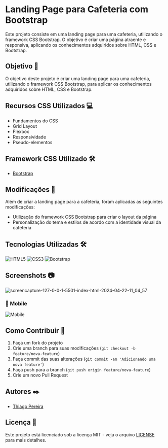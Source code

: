 # Landing Page para Cafeteria com Bootstrap

Este projeto consiste em uma landing page para uma cafeteria, utilizando o framework CSS Bootstrap. O objetivo é criar uma página atraente e responsiva, aplicando os conhecimentos adquiridos sobre HTML, CSS e Bootstrap.

## Objetivo 🚀

O objetivo deste projeto é criar uma landing page para uma cafeteria, utilizando o framework CSS Bootstrap, para aplicar os conhecimentos adquiridos sobre HTML, CSS e Bootstrap.

## Recursos CSS Utilizados 💻

- Fundamentos do CSS
- Grid Layout
- Flexbox
- Responsividade
- Pseudo-elementos

## Framework CSS Utilizado 🛠️

- [Bootstrap](https://getbootstrap.com/)

## Modificações 🎨

Além de criar a landing page para a cafeteria, foram aplicadas as seguintes modificações:

- Utilização do framework CSS Bootstrap para criar o layout da página
- Personalização do tema e estilos de acordo com a identidade visual da cafeteria

## Tecnologias Utilizadas 🛠️

![HTML5](https://img.shields.io/badge/-HTML5-E34F26?style=flat-square&logo=html5&logoColor=white)
![CSS3](https://img.shields.io/badge/-CSS3-1572B6?style=flat-square&logo=css3)
![Bootstrap](https://img.shields.io/badge/-Bootstrap-563D7C?style=flat-square&logo=bootstrap)



## Screenshots 📷

![screencapture-127-0-0-1-5501-index-html-2024-04-22-11_04_57](https://github.com/thiago-rspereira/website-coffee-shop/assets/133459464/8add80c5-6c38-4539-be12-2142dc16ddf1)



### 📱 Mobile
![Mobile](url_da_imagem_mobile)

## Como Contribuir 🤝

1. Faça um fork do projeto
2. Crie uma branch para suas modificações (`git checkout -b feature/nova-feature`)
3. Faça commit das suas alterações (`git commit -am 'Adicionando uma nova feature'`)
4. Faça push para a branch (`git push origin feature/nova-feature`)
5. Crie um novo Pull Request

## Autores ✒️

- [Thiago Pereira](https://github.com/thiago-rspereira)

## Licença 📝

Este projeto está licenciado sob a licença MIT - veja o arquivo [LICENSE](LICENSE) para mais detalhes.
